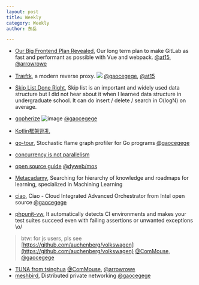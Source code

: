 ```yaml
---
layout: post
title: Weekly
category: Weekly
author: 东岳

---
```


- [Our Big Frontend Plan Revealed](https://about.gitlab.com/2017/02/06/vue-big-plan/), Our long term plan to make GitLab as fast and performant as possible with Vue and webpack.
[@at15](https://github.com/at15), [@arrowrowe](https://github.com/arrowrowe)

- [Træfɪk](https://traefik.io/), a modern reverse proxy.
![](https://github.com/containous/traefik/raw/master/docs/img/architecture.png)
[@gaocegege](https://github.com/gaocegege), [@at15](https://github.com/at15)

- [Skip List Done Right](http://15721.courses.cs.cmu.edu/spring2017/papers/07-oltpindexes1/skiplists-done-right2016.pdf), Skip list is an important and widely used data structure but I did not hear about it when I learned data structure in undergraduate school. It can do insert / delete / search in O(logN) on average.

- [gopherize](https://gopherize.me)
![image](https://cloud.githubusercontent.com/assets/5621298/22867528/d016d21a-f13e-11e6-9357-ca69cee92503.png)
[@gaocegege](https://github.com/gaocegege)

- [Kotlin框架巡礼](https://www.qingjingjie.com/blogs/42)
- [go-tour](https://github.com/uber/go-torch), Stochastic flame graph profiler for Go programs
[@gaocegege](https://github.com/gaocegege)
- [concurrency is not parallelism](https://blog.golang.org/concurrency-is-not-parallelism)
- [open source guide](https://github.com/github/open-source-guide)
[@dyweb/mos](https://github.com/orgs/dyweb/teams/mos)
- [Metacadamy](https://metacademy.org/), Searching for hierarchy of knowledge and roadmaps for learning, specialized in Machining Learning
- [ciao](https://github.com/01org/ciao), Ciao - Cloud Integrated Advanced Orchestrator from Intel open source
[@gaocegege](https://github.com/gaocegege)
- [phpunit-vw](https://github.com/hmlb/phpunit-vw), It automatically detects CI environments and makes your test suites succeed even with failing assertions or unwanted exceptions \o/
> btw: for js users, pls see [https://github.com/auchenberg/volkswagen](https://github.com/auchenberg/volkswagen)
[@ComMouse](https://github.com/ComMouse), [@gaocegege](https://github.com/gaocegege)
- [TUNA from tsinghua](https://tuna.moe/)
[@ComMouse](https://github.com/ComMouse), [@arrowrowe](https://github.com/arrowrowe)
- [meshbird](https://github.com/meshbird/meshbird), Distributed private networking
[@gaocegege](https://github.com/gaocegege)
